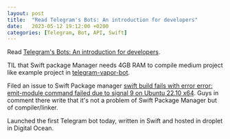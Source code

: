 ```yaml
---
layout: post
title:  "Read Telegram's Bots: An introduction for developers"
date:   2023-05-12 19:12:00 +0200
categories: [Telegram, Bot, API, Swift]
---
```

Read [Telegram's Bots: An introduction for developers](https://core.telegram.org/bots).

TIL that Swift package Manager needs 4GB RAM to compile medium project like example project in [telegram-vapor-bot](https://github.com/nerzh/telegram-vapor-bot).

Filed an issue to Swift Package manager [swift build fails with error error: emit-module command failed due to signal 9 on Ubuntu 22.10 x64](https://github.com/apple/swift-package-manager/issues/6548). Guys in comment there write that it's not a problem of Swift Package Manager but of compiler/linker.

Launched the first Telegram bot today, written in Swift and hosted in droplet in Digital Ocean.
